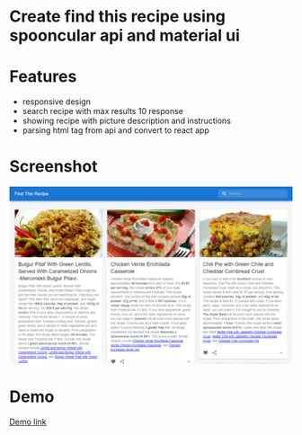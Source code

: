 # Create find this recipe using spooncular api and material ui

# Features
- responsive design
- search recipe with max results 10 response
- showing recipe with picture description and instructions
- parsing html tag from api and convert to react app

# Screenshot
 ![Find this recipe screenshot](screenshot.png)

 # Demo
  [Demo link](https://garongan.github.io/find-this-recipe)